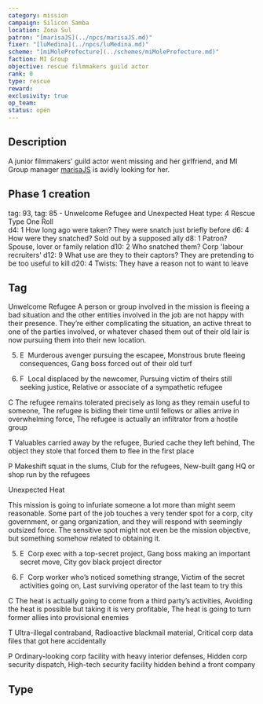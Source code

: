 ```yaml
---
category: mission
campaign: Silicon Samba
location: Zona Sul
patron: "[marisaJS](../npcs/marisaJS.md)"
fixer: "[luMedina](../npcs/luMedina.md)"
scheme: "[miMolePrefecture](../schemes/miMolePrefecture.md)"
faction: MI Group
objective: rescue filmmakers guild actor
rank: 0
type: rescue
reward:
exclusivity: true
op_team:
status: open
---
```


## Description

A junior filmmakers' guild actor went missing and her girlfriend, and MI Group manager [marisaJS](../npcs/marisaJS.md) is avidly looking for her.

## Phase 1 creation

tag: 93, tag: 85  - Unwelcome Refugee and Unexpected Heat
type: 4  Rescue
Type One Roll  
d4: 1  How long ago were taken? They were snatch just briefly before
d6: 4  How were they snatched? Sold out by a supposed ally
d8: 1  Patron? Spouse, lover or family relation
d10: 2  Who snatched them? Corp 'labour recruiters'
d12: 9  What use are they to their captors? They are pretending to be too useful to kill
d20: 4 Twists: They have a reason not to want to leave

## Tag

Unwelcome Refugee
A person or group involved in the mission is fleeing a bad situation and the other entities involved in the job are not happy with their presence. They’re either complicating the situation, an active threat to one of the parties involved, or whatever chased them out of their old lair is now pursuing them into their new location.

5. E  Murderous avenger pursuing the escapee, Monstrous brute fleeing consequences, Gang boss forced out of their old turf
    
6. F  Local displaced by the newcomer, Pursuing victim of theirs still seeking justice, Relative or associate of a sympathetic refugee
    

C The refugee remains tolerated precisely as long as they remain useful to someone, The refugee is biding their time until fellows or allies arrive in overwhelming force, The refugee is actually an infiltrator from a hostile group

T Valuables carried away by the refugee, Buried cache they left behind, The object they stole that forced them to flee in the first place

P Makeshift squat in the slums, Club for the refugees, New-built gang HQ or shop run by the refugees


Unexpected Heat

This mission is going to infuriate someone a lot more than might seem reasonable. Some part of the job touches a very tender spot for a corp, city government, or gang organization, and they will respond with seemingly outsized force. The sensitive spot might not even be the mission objective, but something somehow related to obtaining it.

5. E  Corp exec with a top-secret project, Gang boss making an important secret move, City gov black project director
    
6. F  Corp worker who’s noticed something strange, Victim of the secret activities going on, Last surviving operator of the last team to try this
    

C The heat is actually going to come from a third party’s activities, Avoiding the heat is possible but taking it is very profitable, The heat is going to turn former allies into provisional enemies

T Ultra-illegal contraband, Radioactive blackmail material, Critical corp data files that got here accidentally

P Ordinary-looking corp facility with heavy interior defenses, Hidden corp security dispatch, High-tech security facility hidden behind a front company


## Type


